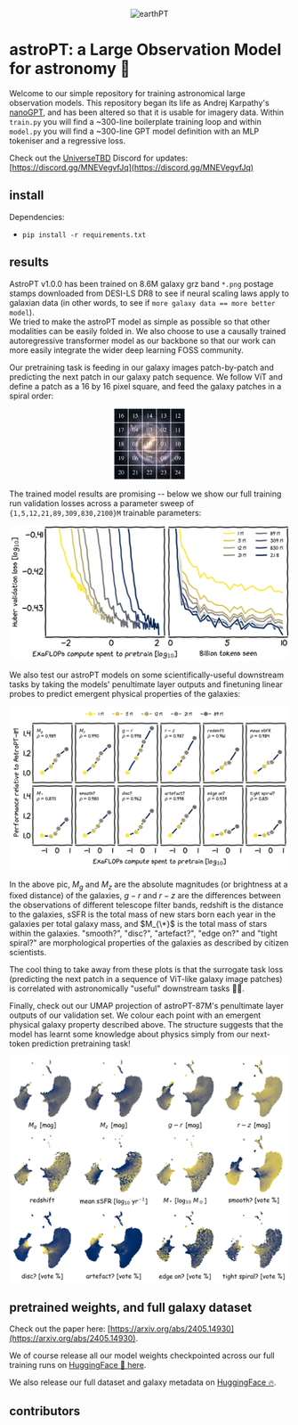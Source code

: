 <p align="center">
    <img src="assets/emoji.png" alt="earthPT" width="150"/>
</p>

# astroPT: a Large Observation Model for astronomy 🔭

Welcome to our simple repository for training astronomical large observation
models. This repository began its life as Andrej Karpathy's
[nanoGPT](https://github.com/karpathy/nanoGPT), and has been altered so that it
is usable for imagery data.  Within `train.py` you will find a ~300-line
boilerplate training loop and within `model.py` you will find a ~300-line GPT
model definition with an MLP tokeniser and a regressive loss.

Check out the [UniverseTBD](https://universetbd.org/) Discord for updates:
[https://discord.gg/MNEVegvfJq](https://discord.gg/MNEVegvfJq)

## install

Dependencies:

- `pip install -r requirements.txt`

## results

AstroPT v1.0.0 has been trained on 8.6M galaxy grz band `*.png` postage stamps 
downloaded from DESI-LS DR8 to see if neural scaling laws apply to galaxian
data (in other words, to see if `more galaxy data == more better model`).  
We tried to make the astroPT model as simple as possible so that other
modalities can be easily folded in. We also choose to use a causally trained
autoregressive transformer model as our backbone so that our work can more
easily integrate the wider deep learning FOSS community.

Our pretraining task is feeding in our galaxy images patch-by-patch and
predicting the next patch in our galaxy patch sequence. We follow ViT
and define a patch as a 16 by 16 pixel square, and feed the galaxy patches
in a spiral order:

<p align="center">
    <img src="explore/galaxy.png" alt="galaxy" width="128"/>
</p>

The trained model results are promising -- below we show our full training run
validation losses across a parameter sweep of `{1,5,12,21,89,309,830,2100}M`
trainable parameters:

<p align="center">
    <img src="explore/scaling_xkcd.png" alt="scaling" width="512"/>
</p>

We also test our astroPT models on some scientifically-useful downstream tasks by
taking the models' penultimate layer outputs and finetuning linear probes to
predict emergent physical properties of the galaxies:

<p align="center">
    <img src="explore/downstream_xkcd.png" alt="downstream" width="512"/>
</p>

In the above pic, $M_g$ and $M_z$ are the absolute magnitudes (or brightness at
a fixed distance) of the galaxies, $g - r$ and $r - z$ are the differences
between the observations of different telescope filter bands, redshift is the
distance to the galaxies, sSFR is the total mass of new stars born each year in
the galaxies per total galaxy mass, and $M_{\*}$ is the total mass of stars within
the galaxies. "smooth?", "disc?", "artefact?", "edge on?" and "tight spiral?" are
morphological properties of the galaxies as described by citizen scientists.

The cool thing to take away from these plots is that the surrogate task loss
(predicting the next patch in a sequence of ViT-like galaxy image patches)
is correlated with astronomically "useful" downstream tasks 🤯🚀.

Finally, check out our UMAP projection of astroPT-87M's penultimate layer
outputs of our validation set. We colour each point with an emergent physical
galaxy property described above. The structure suggests that the model has
learnt some knowledge about physics simply from our next-token prediction
pretraining task!

<p align="center">
    <img src="explore/hexbin_xkcd.png" alt="hexbin" width="512"/>
</p>

## pretrained weights, and full galaxy dataset

Check out the paper here: [https://arxiv.org/abs/2405.14930](https://arxiv.org/abs/2405.14930).

We of course release all our model weights checkpointed across our full training runs on [HuggingFace 🤗 here](https://huggingface.co/Smith42/astroPT).

We also release our full dataset and galaxy metadata on [HuggingFace 🔥](https://huggingface.co/datasets/Smith42/galaxies).

## contributors

<!-- ALL-CONTRIBUTORS-LIST:START - Do not remove or modify this section -->
<!-- prettier-ignore-start -->
<!-- markdownlint-disable -->

<!-- markdownlint-restore -->
<!-- prettier-ignore-end -->

<!-- ALL-CONTRIBUTORS-LIST:END -->
